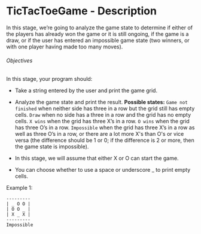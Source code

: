 # TicTacToeGame - Description
In this stage, we’re going to analyze the game state to determine if either of the players has already won the game or it is still ongoing, if the game is a draw, or if the user has entered an impossible game state (two winners, or with one player having made too many moves).

###### Objectives
In this stage, your program should:

- Take a string entered by the user and print the game grid.
- Analyze the game state and print the result. **Possible states:**
```Game not finished``` when neither side has three in a row but the grid still has empty cells.
```Draw``` when no side has a three in a row and the grid has no empty cells.
```X wins``` when the grid has three X’s in a row.
```O wins``` when the grid has three O’s in a row.
```Impossible``` when the grid has three X’s in a row as well as three O’s in a row, or there are a lot more X's than O's or vice versa (the difference should be 1 or 0; if the difference is 2 or more, then the game state is impossible).
- In this stage, we will assume that either X or O can start the game.

- You can choose whether to use a space or underscore _ to print empty cells.

Example 1:
```Enter cells: _OOOO_X_X
---------
| _ O O |
| O O _ |
| X _ X |
---------
Impossible

